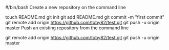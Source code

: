 #/bin/bash
Create a new repository on the command line


touch README.md
git init
git add README.md
git commit -m "first commit"
git remote add origin https://github.com/toby82/test.git
git push -u origin master
Push an existing repository from the command line

git remote add origin https://github.com/toby82/test.git
git push -u origin master

